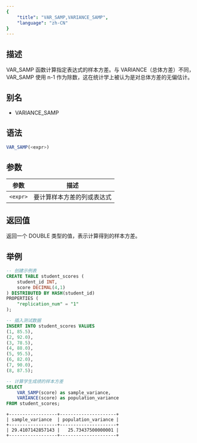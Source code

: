 ```yaml
---
{
    "title": "VAR_SAMP,VARIANCE_SAMP",
    "language": "zh-CN"
}
---
```


## 描述

VAR_SAMP 函数计算指定表达式的样本方差。与 VARIANCE（总体方差）不同，VAR_SAMP 使用 n-1 作为除数，这在统计学上被认为是对总体方差的无偏估计。

## 别名

- VARIANCE_SAMP

## 语法

```sql
VAR_SAMP(<expr>)
```

## 参数

| 参数 | 描述 |
| -- | -- |
| `<expr>` | 要计算样本方差的列或表达式 |

## 返回值
返回一个 DOUBLE 类型的值，表示计算得到的样本方差。

## 举例
```sql
-- 创建示例表
CREATE TABLE student_scores (
    student_id INT,
    score DECIMAL(4,1)
) DISTRIBUTED BY HASH(student_id)
PROPERTIES (
    "replication_num" = "1"
);

-- 插入测试数据
INSERT INTO student_scores VALUES
(1, 85.5),
(2, 92.0),
(3, 78.5),
(4, 88.0),
(5, 95.5),
(6, 82.0),
(7, 90.0),
(8, 87.5);

-- 计算学生成绩的样本方差
SELECT 
    VAR_SAMP(score) as sample_variance,
    VARIANCE(score) as population_variance
FROM student_scores;
```

```text
+------------------+---------------------+
| sample_variance  | population_variance |
+------------------+---------------------+
| 29.4107142857143 |   25.73437500000001 |
+------------------+---------------------+
```
